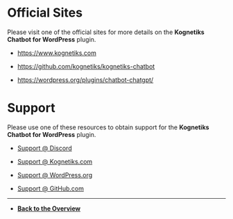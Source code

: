 # Official Sites

Please visit one of the official sites for more details on the **Kognetiks Chatbot for WordPress** plugin.

- https://www.kognetiks.com

- https://github.com/kognetiks/kognetiks-chatbot

- https://wordpress.org/plugins/chatbot-chatgpt/

# Support

Please use one of these resources to obtain support for the **Kognetiks Chatbot for WordPress** plugin.

- [Support @ Discord](https://discord.gg/nXRzxUKvya)

- [Support @ Kognetiks.com](https://kognetiks.com/wordpress-plugins/plugin-support/)

- [Support @ WordPress.org](https://wordpress.org/support/plugin/chatbot-chatgpt/)

- [Support @ GitHub.com](https://github.com/kognetiks/kognetiks-chatbot/issues)

---

- **[Back to the Overview](/overview.md)**
